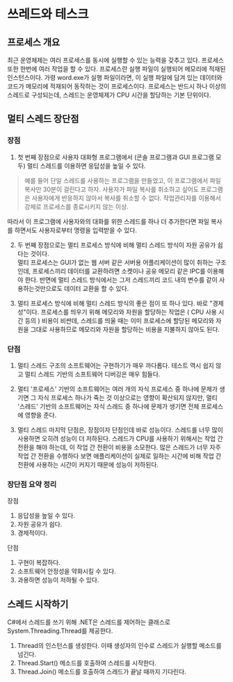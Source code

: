 # 쓰레드와 테스크

## 프로세스 개요

최근 운영체제는 여러 프로세스를 동시에 실행할 수 있는 능력을 갖추고 있다. 프로세스 또한 한번에 여러 작업을 할 수 있다. 프로세스란 실행 파일이 실행되어 메모리에 적재된 인스턴스이다. 가령 word.exe가 실행 파일이라면, 이 실행 파일에 담겨 있는 데이터와 코드가 메모리에 적재되어 동작하는 것이 프로세스이다. 프로세스는 반드시 하나 이상의 스레드로 구성되는데, 스레드는 운영체제가 CPU 시간을 할당하는 기본 단위이다.

## 멀티 스레드 장단점

### 장점

1. 첫 번째 장점으로 사용자 대화형 프로그램에서 (콘솔 프로그램과 GUI 프로그램 모두) 멀티 스레드를 이용하면 응답성을 높일 수 있다.

> 예를 들어 단일 스레드를 사용하는 프로그램을 만들었고, 이 프로그램에서 파일 복사만 30분이 걸린다고 하자. 사용자가 파일 복사를 취소하고 싶어도 프로그램은 사용자에게 반응하지 않아서 복사를 취소할 수 없다. 작업관리자를 이용해서 강제로 프로세스를 종료시키지 않는 이상.

따라서 이 프로그램에 사용자와의 대화를 위한 스레드를 하나 더 추가한다면 파일 복사를 하면서도 사용자로부터 명령을 입력받을 수 있다.

2. 두 번째 장점으로는 멀티 프로세스 방식에 비해 멀티 스레드 방식이 자원 공유가 쉽다는 것이다.  
   멀티 프로세스는 GUI가 없는 웹 서버 같은 서버용 어플리케이션이 많이 취하는 구조인데, 프로세스끼리 데이터를 교환하려면 소켓이나 공유 메모리 같은 IPC를 이용해야 한다. 반면에 멀티 스레드 방식에서는 그저 스레드끼리 코드 내의 변수를 같이 사용하는것만으로도 데이터 교환을 할 수 있다.

3. 멀티 프로세스 방식에 비해 멀티 스레드 방식의 좋은 점이 또 하나 있다. 바로 "경제성"이다. 프로세스를 띄우기 위해 메모리와 자원을 할당하는 작업은 ( CPU 사용 시간 등의 ) 비용이 비싼데, 스레드를 띄울 때는 이미 프로세스에 할당된 메모리와 자원을 그대로 사용하므로 메모리와 자원을 할당하는 비용을 지불하지 않아도 된다.

### 단점

1. 멀티 스레드 구조의 소프트웨어는 구현하기가 매우 까다롭다. 테스트 역시 쉽지 않고 멀티 스레드 기반의 소프트웨어 디버깅은 매우 힘들다.

2. 멀티 '프로세스' 기반의 소프트웨어는 여러 개의 자식 프로세스 중 하나에 문제가 생기면 그 자식 프로세스 하나가 죽는 것 이상으로는 영향이 확산되지 않지만, 멀티 '스레드' 기반의 소프트웨어는 자식 스레드 중 하나에 문제가 생기면 전체 프로세스에 영향을 준다.

3. 멀티 스레드 마지막 단점은, 장점이자 단점인데 바로 성능이다. 스레드를 너무 많이 사용하면 오히려 성능이 더 저하된다. 스레드가 CPU를 사용하기 위해서는 작업 간 전환을 해야 하는데, 이 작업 간 전환이 비용을 소모한다. 많은 스레드가 너무 자주 작업 간 전환을 수행하다 보면 애플리케이션이 실제로 일하는 시간에 비해 작업 간 전환에 사용하는 시간이 커지기 때문에 성능이 저하된다.

### 장단점 요약 정리

장점

1. 응답성을 높일 수 있다.
2. 자원 공유가 쉽다.
3. 경제적이다.

단점

1. 구현이 복잡하다.
2. 소프트웨어 안정성을 약화시킬 수 있다.
3. 과용하면 성능이 저하될 수 있다.

## 스레드 시작하기

C#에서 스레드를 쓰기 위해 .NET은 스레드를 제어하는 클래스로 System.Threading.Thread를 제공한다.

1. Thread의 인스턴스를 생성한다. 이때 생성자의 인수로 스레드가 실행할 메소드를 넘긴다.
2. Thread.Start() 메소드를 호출하여 스레드를 시작한다.
3. Thread.Join() 메소드를 호출하여 스레드가 끝날 때까지 기다린다.


